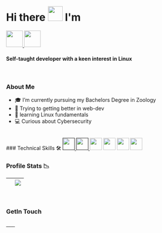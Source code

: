 <!-- <h1 align="center"> Hi there <img src="https://media.giphy.com/media/hvRJCLFzcasrR4ia7z/giphy.gif" width="40px"> I'm </h2> -->
<h1> Hi there <img src="https://media.giphy.com/media/hvRJCLFzcasrR4ia7z/giphy.gif" width="40px"> I'm </h2>



<!-- <p align="center"> -->
<a href="#">
    <img height="45px" src="https://img.shields.io/badge/-P%20R%20I%20T%20A%20M-blue?style=for-the-badge" alt="">
<img height="45px"  src="https://img.shields.io/badge/-B%20E%20R%20A-pink?style=for-the-badge" alt="">

</a>
<h4> Self-taught developer with a keen interest in Linux</h4>
<br>
<!-- <h4 align="center"> Self-taught developer with a keen interest in Linux</h4> -->
<!-- </p> -->

<!-- <h2 align="center">About Me</h3> -->
### About Me

- 🎓 I’m currently pursuing my Bachelors Degree in Zoology<br>
- 🌱 Trying to getting better in web-dev <br>
- 🐧 learning Linux fundamentals <br>
- 💻 Curious about Cybersecurity
<br>
<!-- <h2 align="center"> Technical Skills 🛠 </h2>  -->
### Technical Skills 🛠
<!-- <p align="center"> -->
<a href="">
    <img width="33px" src="https://upload.wikimedia.org/wikipedia/commons/6/6a/JavaScript-logo.png" alt="">
</a>
<!-- <a href="">
    <img width="33px" src="https://www.w3.org/html/logo/downloads/HTML5_Badge_512.png" alt="">
</a> -->
<!-- <a href="">
    <img width="33px" src="https://cdn.jsdelivr.net/gh/devicons/devicon@latest/icons/css3/css3-plain.svg"alt="">
</a> -->
<a href="">
    <img width="33px" src="https://cdn.jsdelivr.net/gh/devicons/devicon/icons/sass/sass-original.svg" />
</a>

<img width="33px"  src="https://cdn.jsdelivr.net/gh/devicons/devicon/icons/git/git-original.svg" />

 <img width="33px"  src="https://cdn.jsdelivr.net/gh/devicons/devicon/icons/linux/linux-original.svg" />

  <img width="33px" src="https://cdn.jsdelivr.net/gh/devicons/devicon/icons/apache/apache-original.svg" />

   <img width="33px"  src="https://cdn.jsdelivr.net/gh/devicons/devicon/icons/bash/bash-original.svg" />
<!-- </p> -->

<br>

### Profile Stats  📉

|<img align="center" src="https://github-readme-stats.vercel.app/api?username=pritambera2000&count_private=true&show_icons=true&theme=buefy&hide_border=true" alt=""> | <img align="center" src="https://github-readme-stats.vercel.app/api/top-langs/?username=pritambera2000&layout=compact&theme=buefy&hide_border=true">|
| ------------- | ------------- | 

<br>
<!-- <h2 align="center">GetIn Touch</h3> -->

### GetIn Touch
<!-- <p align="center"> -->
<a href="">
    <img src="https://img.shields.io/badge/-Potfolio-%23ff6685?style=for-the-badge&logo=Opsgenie" alt="">
</a>
<a href="">
    <img src="https://img.shields.io/badge/-LINKEDIN-blue?style=for-the-badge&logo=linkedin" alt="">
</a>
<a href="">
    <img src="https://img.shields.io/badge/-GitHub-black?style=for-the-badge&logo=GitHub" alt="">
</a>
<a href="">
    <img src="https://img.shields.io/badge/-GitLab-%23f7ea86?style=for-the-badge&logo=GitLab"alt="">
</a>
<a href="">
    <img src="https://img.shields.io/badge/-Instagram-%23FCAF45%20?style=for-the-badge&logo=instagram" alt="">
</a>
<a href="">
    <img src="https://img.shields.io/badge/-Twitter-skyblue%20?style=for-the-badge&logo=twitter" alt="">
</a>
<a href="">
    <img src="https://img.shields.io/badge/-dev-black?style=for-the-badge&logo=dev.to" alt="">
</a>

<!-- </p> -->

<br>

<!-- <h2>Profile Stats  📉</h2> -->
